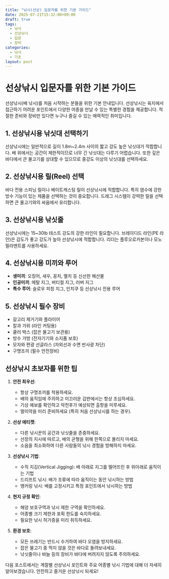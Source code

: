 ```yaml
---
title: "낚시(선상) 입문자를 위한 기본 가이드"
date: 2025-07-21T15:32:00+09:00
draft: true
tags: 
  - 낚시
  - 선상낚시
  - 입문
  - 장비
categories:
  - 낚시
  - 기초
layout: post
---
```


# 선상낚시 입문자를 위한 기본 가이드

선상낚시(배 낚시)를 처음 시작하는 분들을 위한 기본 안내입니다. 선상낚시는 육지에서 접근하기 어려운 포인트에서 다양한 어종을 만날 수 있는 특별한 경험을 제공합니다. 적절한 준비와 장비만 있다면 누구나 즐길 수 있는 매력적인 취미입니다.

## 1. 선상낚시용 낚싯대 선택하기

선상낚시에는 일반적으로 길이 1.8m~2.4m 사이의 짧고 강도 높은 낚싯대가 적합합니다. 배 위에서는 공간이 제한적이므로 너무 긴 낚싯대는 다루기 어렵습니다. 또한 깊은 바다에서 큰 물고기를 상대할 수 있으므로 중강도 이상의 낚싯대를 선택하세요.

## 2. 선상낚시용 릴(Reel) 선택

바다 전용 스피닝 릴이나 베이트캐스팅 릴이 선상낚시에 적합합니다. 특히 염수에 강한 방수 기능이 있는 제품을 선택하는 것이 중요합니다. 드래그 시스템이 강력한 릴을 선택하면 큰 물고기와의 싸움에서 유리합니다.

## 3. 선상낚시용 낚싯줄

선상낚시에는 15~30lb 테스트 강도의 강한 라인이 필요합니다. 브레이디드 라인(PE 라인)은 감도가 좋고 강도가 높아 선상낚시에 적합합니다. 리더는 플루오로카본이나 모노필라멘트를 사용하세요.

## 4. 선상낚시용 미끼와 루어

- **생미끼**: 오징어, 새우, 꽁치, 멸치 등 신선한 해산물
- **인공미끼**: 메탈 지그, 버티컬 지그, 러버 지그
- **특수 루어**: 슬로우 피칭 지그, 인치쿠 등 선상낚시 전용 루어

## 5. 선상낚시 필수 장비

- 갈고리 제거기와 플라이어
- 칼과 가위 (라인 커팅용)
- 쿨러 박스 (잡은 물고기 보관용)
- 방수 가방 (전자기기와 소지품 보호)
- 모자와 편광 선글라스 (자외선과 수면 반사광 차단)
- 구명조끼 (필수 안전장비)

## 선상낚시 초보자를 위한 팁

1. **안전 최우선**: 
   - 항상 구명조끼를 착용하세요.
   - 배의 움직임에 주의하고 미끄러운 갑판에서는 항상 조심하세요.
   - 기상 예보를 확인하고 악천후가 예상되면 출항을 미루세요.
   - 멀미약을 미리 준비하세요 (특히 처음 선상낚시를 하는 경우).

2. **선상 에티켓**:
   - 다른 낚시꾼의 공간과 낚싯줄을 존중하세요.
   - 선장의 지시에 따르고, 배의 균형을 위해 한쪽으로 몰리지 마세요.
   - 소음을 최소화하여 다른 사람들의 낚시 경험을 방해하지 마세요.

3. **선상낚시 기법**:
   - 수직 지깅(Vertical Jigging): 배 아래로 지그를 떨어뜨린 후 위아래로 움직이는 기법
   - 드리프트 낚시: 배가 조류에 따라 움직이는 동안 낚시하는 방법
   - 앵커링 낚시: 배를 고정시키고 특정 포인트에서 낚시하는 방법

4. **현지 규정 확인**: 
   - 해양 보호구역과 낚시 제한 구역을 확인하세요.
   - 어종별 크기 제한과 포획 한도를 숙지하세요.
   - 필요한 낚시 허가증을 미리 취득하세요.

5. **환경 보호**: 
   - 모든 쓰레기는 반드시 수거하여 바다 오염을 방지하세요.
   - 잡은 물고기 중 먹지 않을 것은 바다로 돌려보내세요.
   - 낚싯줄이나 바늘 등의 장비가 바다에 버려지지 않도록 주의하세요.

다음 포스트에서는 계절별 선상낚시 포인트와 주요 어종별 낚시 기법에 대해 더 자세히 알아보겠습니다. 안전하고 즐거운 선상낚시 되세요!